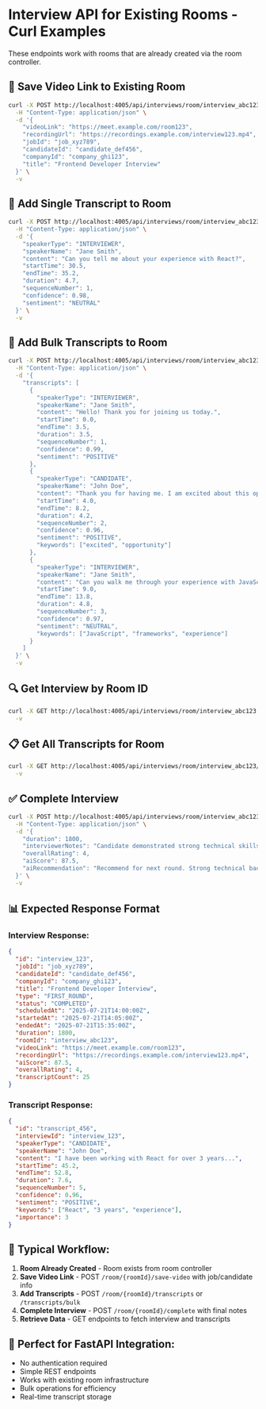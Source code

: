 # Interview API for Existing Rooms - Curl Examples

These endpoints work with rooms that are already created via the room controller.

## 🎥 Save Video Link to Existing Room

```bash
curl -X POST http://localhost:4005/api/interviews/room/interview_abc123/save-video \
  -H "Content-Type: application/json" \
  -d '{
    "videoLink": "https://meet.example.com/room123",
    "recordingUrl": "https://recordings.example.com/interview123.mp4",
    "jobId": "job_xyz789",
    "candidateId": "candidate_def456",
    "companyId": "company_ghi123",
    "title": "Frontend Developer Interview"
  }' \
  -v
```

## 📝 Add Single Transcript to Room

```bash
curl -X POST http://localhost:4005/api/interviews/room/interview_abc123/transcripts \
  -H "Content-Type: application/json" \
  -d '{
    "speakerType": "INTERVIEWER",
    "speakerName": "Jane Smith",
    "content": "Can you tell me about your experience with React?",
    "startTime": 30.5,
    "endTime": 35.2,
    "duration": 4.7,
    "sequenceNumber": 1,
    "confidence": 0.98,
    "sentiment": "NEUTRAL"
  }' \
  -v
```

## 📝 Add Bulk Transcripts to Room

```bash
curl -X POST http://localhost:4005/api/interviews/room/interview_abc123/transcripts/bulk \
  -H "Content-Type: application/json" \
  -d '{
    "transcripts": [
      {
        "speakerType": "INTERVIEWER",
        "speakerName": "Jane Smith",
        "content": "Hello! Thank you for joining us today.",
        "startTime": 0.0,
        "endTime": 3.5,
        "duration": 3.5,
        "sequenceNumber": 1,
        "confidence": 0.99,
        "sentiment": "POSITIVE"
      },
      {
        "speakerType": "CANDIDATE",
        "speakerName": "John Doe",
        "content": "Thank you for having me. I am excited about this opportunity.",
        "startTime": 4.0,
        "endTime": 8.2,
        "duration": 4.2,
        "sequenceNumber": 2,
        "confidence": 0.96,
        "sentiment": "POSITIVE",
        "keywords": ["excited", "opportunity"]
      },
      {
        "speakerType": "INTERVIEWER",
        "speakerName": "Jane Smith",
        "content": "Can you walk me through your experience with JavaScript frameworks?",
        "startTime": 9.0,
        "endTime": 13.8,
        "duration": 4.8,
        "sequenceNumber": 3,
        "confidence": 0.97,
        "sentiment": "NEUTRAL",
        "keywords": ["JavaScript", "frameworks", "experience"]
      }
    ]
  }' \
  -v
```

## 🔍 Get Interview by Room ID

```bash
curl -X GET http://localhost:4005/api/interviews/room/interview_abc123 \
  -v
```

## 📋 Get All Transcripts for Room

```bash
curl -X GET http://localhost:4005/api/interviews/room/interview_abc123/transcripts \
  -v
```

## ✅ Complete Interview

```bash
curl -X POST http://localhost:4005/api/interviews/room/interview_abc123/complete \
  -H "Content-Type: application/json" \
  -d '{
    "duration": 1800,
    "interviewerNotes": "Candidate demonstrated strong technical skills and good communication.",
    "overallRating": 4,
    "aiScore": 87.5,
    "aiRecommendation": "Recommend for next round. Strong technical background with React and Node.js."
  }' \
  -v
```

## 📊 Expected Response Format

### Interview Response:

```json
{
  "id": "interview_123",
  "jobId": "job_xyz789",
  "candidateId": "candidate_def456",
  "companyId": "company_ghi123",
  "title": "Frontend Developer Interview",
  "type": "FIRST_ROUND",
  "status": "COMPLETED",
  "scheduledAt": "2025-07-21T14:00:00Z",
  "startedAt": "2025-07-21T14:05:00Z",
  "endedAt": "2025-07-21T15:35:00Z",
  "duration": 1800,
  "roomId": "interview_abc123",
  "videoLink": "https://meet.example.com/room123",
  "recordingUrl": "https://recordings.example.com/interview123.mp4",
  "aiScore": 87.5,
  "overallRating": 4,
  "transcriptCount": 25
}
```

### Transcript Response:

```json
{
  "id": "transcript_456",
  "interviewId": "interview_123",
  "speakerType": "CANDIDATE",
  "speakerName": "John Doe",
  "content": "I have been working with React for over 3 years...",
  "startTime": 45.2,
  "endTime": 52.8,
  "duration": 7.6,
  "sequenceNumber": 5,
  "confidence": 0.96,
  "sentiment": "POSITIVE",
  "keywords": ["React", "3 years", "experience"],
  "importance": 3
}
```

## 🔄 Typical Workflow:

1. **Room Already Created** - Room exists from room controller
2. **Save Video Link** - POST `/room/{roomId}/save-video` with job/candidate info
3. **Add Transcripts** - POST `/room/{roomId}/transcripts` or `/transcripts/bulk`
4. **Complete Interview** - POST `/room/{roomId}/complete` with final notes
5. **Retrieve Data** - GET endpoints to fetch interview and transcripts

## 🚀 Perfect for FastAPI Integration:

- No authentication required
- Simple REST endpoints
- Works with existing room infrastructure
- Bulk operations for efficiency
- Real-time transcript storage
